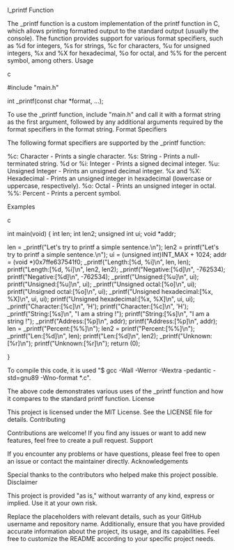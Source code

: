 I_printf Function

The _printf function is a custom implementation of the printf function in C, which allows printing formatted output to the standard output (usually the console). The function provides support for various format specifiers, such as %d for integers, %s for strings, %c for characters, %u for unsigned integers, %x and %X for hexadecimal, %o for octal, and %% for the percent symbol, among others. Usage

c

#include "main.h"

int _printf(const char *format, ...);

To use the _printf function, include "main.h" and call it with a format string as the first argument, followed by any additional arguments required by the format specifiers in the format string. Format Specifiers

The following format specifiers are supported by the _printf function:

%c: Character - Prints a single character.
%s: String - Prints a null-terminated string.
%d or %i: Integer - Prints a signed decimal integer.
%u: Unsigned Integer - Prints an unsigned decimal integer.
%x and %X: Hexadecimal - Prints an unsigned integer in hexadecimal (lowercase or uppercase, respectively).
%o: Octal - Prints an unsigned integer in octal.
%%: Percent - Prints a percent symbol.

Examples

c

int main(void) { int len; int len2; unsigned int ui; void *addr;

len = _printf("Let's try to printf a simple sentence.\n");
len2 = printf("Let's try to printf a simple sentence.\n");
ui = (unsigned int)INT_MAX + 1024;
addr = (void *)0x7ffe637541f0;
_printf("Length:[%d, %i]\n", len, len);
printf("Length:[%d, %i]\n", len2, len2);
_printf("Negative:[%d]\n", -762534);
printf("Negative:[%d]\n", -762534);
_printf("Unsigned:[%u]\n", ui);
printf("Unsigned:[%u]\n", ui);
_printf("Unsigned octal:[%o]\n", ui);
printf("Unsigned octal:[%o]\n", ui);
_printf("Unsigned hexadecimal:[%x, %X]\n", ui, ui);
printf("Unsigned hexadecimal:[%x, %X]\n", ui, ui);
_printf("Character:[%c]\n", 'H');
printf("Character:[%c]\n", 'H');
_printf("String:[%s]\n", "I am a string !");
printf("String:[%s]\n", "I am a string !");
_printf("Address:[%p]\n", addr);
printf("Address:[%p]\n", addr);
len = _printf("Percent:[%%]\n");
len2 = printf("Percent:[%%]\n");
_printf("Len:[%d]\n", len);
printf("Len:[%d]\n", len2);
_printf("Unknown:[%r]\n");
printf("Unknown:[%r]\n");
return (0);

}

To compile this code, it is used "$ gcc -Wall -Werror -Wextra -pedantic -std=gnu89 -Wno-format *.c".

The above code demonstrates various uses of the _printf function and how it compares to the standard printf function. License

This project is licensed under the MIT License. See the LICENSE file for details. Contributing

Contributions are welcome! If you find any issues or want to add new features, feel free to create a pull request. Support

If you encounter any problems or have questions, please feel free to open an issue or contact the maintainer directly. Acknowledgements

Special thanks to the contributors who helped make this project possible. Disclaimer

This project is provided "as is," without warranty of any kind, express or implied. Use it at your own risk.

Replace the placeholders with relevant details, such as your GitHub username and repository name. Additionally, ensure that you have provided accurate information about the project, its usage, and its capabilities. Feel free to customize the README according to your specific project needs.
